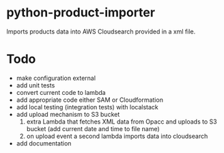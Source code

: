 # python-product-importer

Imports products data into AWS Cloudsearch provided in a xml file.

# Todo

* make configuration external
* add unit tests
* convert current code to lambda
* add appropriate code either SAM or Cloudformation
* add local testing (integration tests) with localstack
* add upload mechanism to S3 bucket
  1. extra Lambda that fetches XML data from Opacc and uploads to S3 bucket (add current date and time to file name)
  2. on upload event a second lambda imports data into cloudsearch
* add documentation
